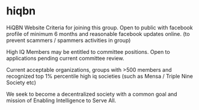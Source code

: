 # hiqbn
HiQBN Website
Criteria for joining this group. Open to public with facebook profile of minimum 6 months and reasonable facebook updates online. (to prevent scammers / spammers activities in group)

High IQ Members may be entitled to committee positions. Open to applications pending current committee review.

Current acceptable organizations, groups with >500 members and recognized top 1% percentile high iq societies (such as Mensa / Triple Nine Society etc)

We seek to become a decentralized society with a common goal and mission of Enabling Intelligence to Serve All.
